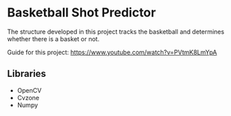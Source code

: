 # Basketball Shot Predictor
The structure developed in this project tracks the basketball and determines whether there is a basket or not.

Guide for this project: https://www.youtube.com/watch?v=PVtmK8LmYpA

## Libraries
* OpenCV
* Cvzone
* Numpy